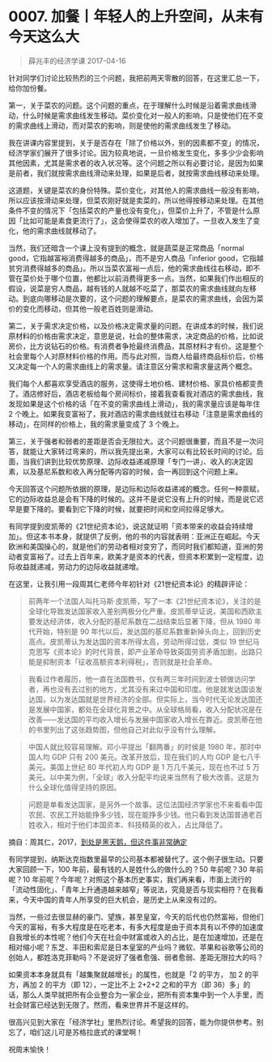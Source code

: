 # 0007. 加餐丨年轻人的上升空间，从未有今天这么大
> 薛兆丰的经济学课
2017-04-16

针对同学们讨论比较热烈的三个问题，我把前两天零散的回答，在这里汇总一下，给你加份餐。

第一，关于菜农的问题。这个问题的重点，在于理解什么时候是沿着需求曲线滑动，什么时候是需求曲线发生移动。菜价变化对一般人的影响，只是使他们在不变的需求曲线上滑动，而对菜农的影响，则是使他的需求曲线发生了移动。

我在讲课内容里提到，关于是否存在「除了价格以外，别的因素都不变」的情况，经济学家们展开了很多讨论。因为较真地说，一旦价格发生变化，多多少少会影响其他因素，尤其是需求者的收入状况等。这个问题之所以有必要讨论，是因为如果是前者，我们就按需求曲线滑动来处理，如果是后者，就按需求曲线移动来处理。

这道题，关键是菜农的身份特殊。菜价变化，对其他人的需求曲线一般没有影响，所以应该按滑动来处理，但菜农刚好就是卖菜的，所以他得按移动来处理。在其他条件不变的情况下「包括菜农的产量也没有变化」，但菜价上升了，不管是什么原因「比如可能是素食更流行了」，这会使得菜农的收入增加了。一旦收入发生了变化，他的需求曲线就移动了。

当然，我们还暗含一个课上没有提到的概念，就是蔬菜是正常商品「normal good，它指越富裕消费得越多的商品」，而不是穷人商品「inferior good，它指越贫穷消费得越多的商品」。所以当菜农富裕一点后，他的需求曲线往右移动，即不管在菜价处于哪个位置，他都比以前消费得更多一点。当然，如果我们作出相反的假设，说菜是穷人商品，越有钱的人就越不吃菜了，那菜农的需求曲线就向左移动。到底向哪移动是次要的，这个问题的理解要点，是菜农的需求曲线，会因为菜价的变化而移动，但其他一般老百姓则是滑动。

第二，关于需求决定价格，以及价格决定需求量的问题。在讲成本的时候，我们说原材料的价格由需求决定，意思是说，社会的整体需求，决定商品的价格，比如说房价，比方说钻石的价格。有消费者争抢最终消费品，其原材料才有价。这是整个社会里每个人对原材料价格的作用。而与此对照，当商人给最终商品标价后，价格又决定每一个人的需求曲线上的需求量。请注意区分需求和需求量这两个概念。

我们每个人都喜欢享受酒店的服务，这使得土地价格、建材价格、家具价格都变贵了。酒店修好后，酒店老板给每个房间标价，接着我查看我对酒店的需求曲线，我发现如果是这个价格的话「在不变的需求曲线上滑动」，我的需求量应该是每年住 2 个晚上。如果我变富裕了，我对酒店的需求曲线就往右移动「注意是需求曲线的移动」，在同样的价格上，我的需求量变成了 3 个晚上。

第三，关于强者和弱者的差距是否会无限拉大。这个问题很重要，而且不是一次问答，就能让大家转过弯来的，所以我先提出来，大家可以有比较长时间的讨论。后面，当我们讲到比较优势原理、边际收益递减原理「专门一讲」、收入的决定因素，以及基尼系数和收入再分配等内容的时候，会一再回到这个问题上来。

今天回答这个问题所依据的原理，是边际和边际收益递减的概念。任何一种禀赋，它的边际收益总是会有下降的时候的。这并不是说它没有上升的时候，而是说它迟早是要下降的。要看到它下降的时候，就要把时间和空间拉得足够大。

有同学提到皮凯蒂的《21世纪资本论》，说这就证明「资本带来的收益会持续增加」。但这本书本身，就提供了反例，他的书的内容就表明：亚洲正在崛起。今天欧洲和美国操心的，就是他们的劳动者相对变穷了，而同时我们都知道，亚洲的劳动者变富裕了。过去上百年来，欧美才是资本的代表，但资本积累到一定程度，边际收益就递减，劳动力的边际收益就递增。

在这里，让我引用一段周其仁老师今年初针对《21世纪资本论》的精辟评论：    

> 前两年一个法国人叫托马斯·皮凯蒂，写了一本《21世纪资本论》，关注的是全球化导致发达国家收入差别两极分化严重。皮凯蒂举证说，美国和西欧主要发达经济体，收入分配的基尼系数在二战结束后显著下降，但从 1980 年代开始，特别是 90 年代以后，发达国的基尼系数重新掉头向上，回到历史高点。皮凯蒂认为发达国的资本所得太高，劳动所得过低，类似 19 世纪马克思写《资本论》的时代背景，即产业革命导致英国劳资矛盾加剧，出路只能是抑制资本「征收高额资本利得税」，否则就是社会革命。

> 我看过作者履历，他一直在法国教书，仅有两三年时间到波士顿做访问学者，再也没有去过别的地方，尤其没有来过中国和印度。他是就发达国谈发达国，以为发达国就是世界经济的全部。但实际上，当今时代无论发达国还是发展中国家，都处在全球化背景之中。从全球格局看，收入分配状况是在改善——发达国的平均收入增长与发展中国家收入增长在靠近。皮凯蒂在他的书里列出了这张趋势图，但他自己对此似乎没有什么理解。

> 中国人就比较容易理解。邓小平提出「翻两番」的时侯是 1980 年，那时中国人均 GDP 只有 200 美元。改革开放后，现在我们的人均 GDP 是七八千美元。美国上世纪 80 年代初人均 GDP 是 1 万几千美元，现在也不过 5 万美元。以中美为例，「全球」收入分配平均说来当然有了极大改善。这是为什么全球化值得坚持的原因。

> 问题是单看发达国家，是另外一个故事。这位法国经济学家也不来看看中国农民、农民工开始能挣多少钱，现在能挣多少钱。他只看到发达国普通老百姓收入，相对于他们本国资本、科技精英的收入，占比降低了。

摘自：周其仁，2017，[到处是黑天鹅，但这件事非常确定](http://opinion.caixin.com/2017-02-15/101055373.html)

有同学提到，纳斯达克指数里最早的公司基本都被替代了。这个例子很生动。只要大家回顾一下，100 年前，最有钱的人是姓什么的做什么的？50 年前呢？30 年前呢？10 年前呢？今年呢？对照这个基本历史事实，我们再来看，市面上流行的「流动性固化」、「青年上升通道越来越窄」等说法，究竟是否与现实相符？在我看来，今天中国的青年人所享受的巨大机会，是历史上从来没有过的。

当然，一些过去很显赫的豪门、望族，甚至皇室，今天的后代也仍然富裕，但他们今天的富裕，有多大程度是在吃老本，有多大程度是由于资本具有以不停的加速度自我增长的本性呢？他们今天在社会中财富或收入的占比，是在加速增加，还是在相对缩小呢？东芝、丰田和索尼是日本皇室的产业吗？微软、苹果和谷歌等公司的创始人，都姓洛克菲勒吗？不是说好了强者愈强、弱者愈弱、差距无限拉大的吗？

如果资本本身就具有「越集聚就越增长」的属性，也就是「2 的平方， 加 2 的平方，再加 2 的平方（即 12），一定比不上 2+2+2 之和的平方（即 36）多」的话，那么人类早就把所有企业整合为一家企业，把所有资本集中到一个人手里，而社会财富已经达到无限了。然而，看来世界并不是这样的。

很高兴见到大家在「经济学社」里热烈讨论。希望我的回答，能为你提供参考。别忘了，咱们这儿可是苏格拉底式的课堂啊！

祝周末愉快！



